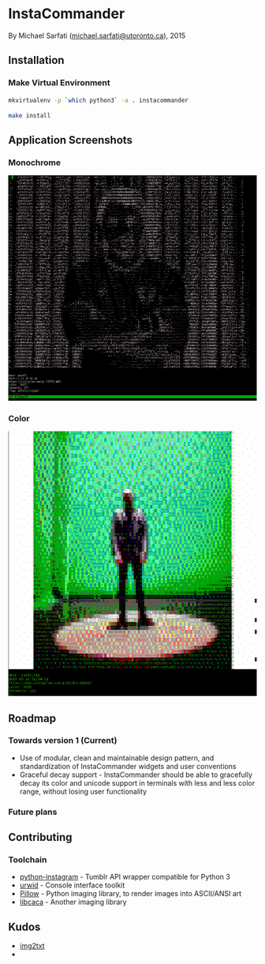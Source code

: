 # InstaCommander
By Michael Sarfati (michael.sarfati@utoronto.ca), 2015

## Installation
### Make Virtual Environment
```bash
mkvirtualenv -p `which python3` -a . instacommander
```
```bash
make install
```

## Application Screenshots

### Monochrome
![alt text](docs/screenshots/Screenshot_2015-11-13_18-05-35.png "InstaCommander prototype")

### Color
![alt text](docs/screenshots/Screenshot_2016-03-11_23-20-44.png "InstaCommander prototype")

## Roadmap

### Towards version 1 (Current)
* Use of modular, clean and maintainable design pattern, and standardization of InstaCommander widgets and user conventions
* Graceful decay support - InstaCommander should be able to gracefully decay its color and unicode support in terminals with less and less color range, without losing user functionality

### Future plans

## Contributing

### Toolchain
* [python-instagram](https://github.com/Instagram/python-instagram) - Tumblr API wrapper compatible for Python 3
* [urwid](http://urwid.org/) - Console interface toolkit
* [Pillow](https://python-pillow.github.io/) - Python imaging library, to render images into ASCII/ANSI art
* [libcaca](http://caca.zoy.org/wiki/libcaca) - Another imaging library

## Kudos
* [img2txt](https://github.com/hit9/img2txt)
* 